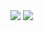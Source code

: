 <img src='https://github-readme-stats.vercel.app/api?username=Kunah&count_private=true'/>
<img src='https://github-readme-stats.vercel.app/api/top-langs/?username=Kunah&layout=compact'/>
